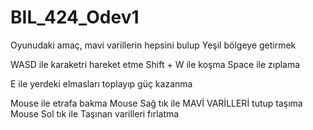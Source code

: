 # BIL_424_Odev1

Oyunudaki amaç, mavi varillerin hepsini bulup Yeşil bölgeye getirmek


WASD ile karaketri hareket etme
Shift + W ile koşma
Space ile zıplama

E ile yerdeki elmasları toplayıp güç kazanma

Mouse ile etrafa bakma
Mouse Sağ tık ile MAVİ VARİLLERİ tutup taşıma
Mouse Sol tık ile Taşınan varilleri fırlatma

